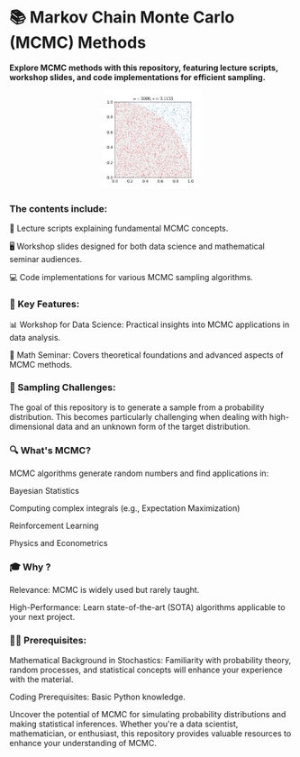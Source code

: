 # 📚 Markov Chain Monte Carlo (MCMC) Methods

**Explore MCMC methods with this repository, featuring lecture scripts, workshop slides, and code implementations for efficient sampling.**

<!-- ![Monte Carlo Simulation](src/monte_carlo_simulation.gif =50x50) -->
<p align="center">
<img src="src/monte_carlo_simulation.gif" width="175" height="175"/>
</p>



### The contents include:
📝 Lecture scripts explaining fundamental MCMC concepts.

🖥️ Workshop slides designed for both data science and mathematical seminar audiences.

💻 Code implementations for various MCMC sampling algorithms.

### 🚀 Key Features:
📊 Workshop for Data Science: Practical insights into MCMC applications in data analysis.

🧮 Math Seminar: Covers theoretical foundations and advanced aspects of MCMC methods.

### 🎲 Sampling Challenges:
The goal of this repository is to generate a sample from a probability distribution. This becomes particularly challenging when dealing with high-dimensional data and an unknown form of the target distribution.

### 🔍 What's MCMC?
MCMC algorithms generate random numbers and find applications in:

Bayesian Statistics

Computing complex integrals (e.g., Expectation Maximization)

Reinforcement Learning

Physics and Econometrics

### 🎓 Why ?
Relevance: MCMC is widely used but rarely taught.

High-Performance: Learn state-of-the-art (SOTA) algorithms applicable to your next project.

### 🧑‍💻 Prerequisites:
Mathematical Background in Stochastics: Familiarity with probability theory, random processes, and statistical concepts will enhance your experience with the material.

Coding Prerequisites: Basic Python knowledge.

Uncover the potential of MCMC for simulating probability distributions and making statistical inferences. Whether you're a data scientist, mathematician, or enthusiast, this repository provides valuable resources to enhance your understanding of MCMC.
